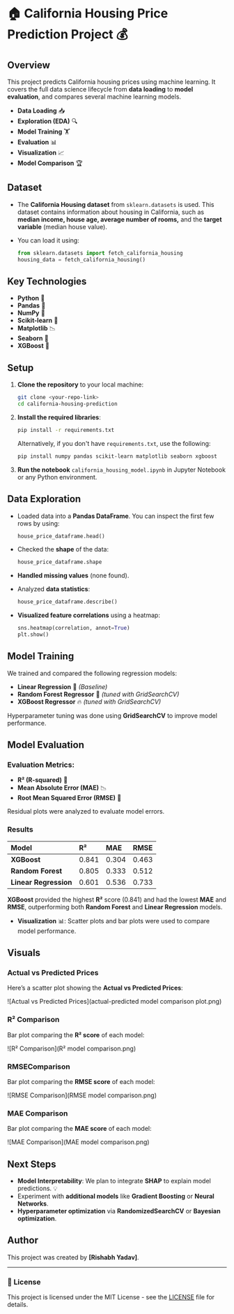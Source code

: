 # 🏠 California Housing Price Prediction Project 💰

## Overview

This project predicts California housing prices using machine learning. It covers the full data science lifecycle from **data loading** to **model evaluation**, and compares several machine learning models.

- **Data Loading** 📥
- **Exploration (EDA)** 🔍
- **Model Training** 🏋️
- **Evaluation** 📊
- **Visualization** 📈
- **Model Comparison** 🏆

## Dataset

* The **California Housing dataset** from `sklearn.datasets` is used. This dataset contains information about housing in California, such as **median income, house age, average number of rooms,** and the **target variable** (median house value).
* You can load it using:

    ```python
    from sklearn.datasets import fetch_california_housing
    housing_data = fetch_california_housing()
    ```

## Key Technologies

* **Python** 🐍
* **Pandas** 🐼
* **NumPy** 🔢
* **Scikit-learn** 🤖
* **Matplotlib** 📉
* **Seaborn** 🎨
* **XGBoost** 🚀

## Setup

1. **Clone the repository** to your local machine:

    ```bash
    git clone <your-repo-link>
    cd california-housing-prediction
    ```

2. **Install the required libraries**:

    ```bash
    pip install -r requirements.txt
    ```

    Alternatively, if you don't have `requirements.txt`, use the following:

    ```bash
    pip install numpy pandas scikit-learn matplotlib seaborn xgboost
    ```

3. **Run the notebook** `california_housing_model.ipynb` in Jupyter Notebook or any Python environment.

## Data Exploration

* Loaded data into a **Pandas DataFrame**. You can inspect the first few rows by using:

    ```python
    house_price_dataframe.head()
    ```

* Checked the **shape** of the data:

    ```python
    house_price_dataframe.shape
    ```

* **Handled missing values** (none found).
* Analyzed **data statistics**:

    ```python
    house_price_dataframe.describe()
    ```

* **Visualized feature correlations** using a heatmap:

    ```python
    sns.heatmap(correlation, annot=True)
    plt.show()
    ```

## Model Training

We trained and compared the following regression models:

* **Linear Regression** 📏 *(Baseline)*
* **Random Forest Regressor** 🌳 *(tuned with GridSearchCV)*
* **XGBoost Regressor** 🔥 *(tuned with GridSearchCV)*

Hyperparameter tuning was done using **GridSearchCV** to improve model performance.

## Model Evaluation

### Evaluation Metrics:

* **R² (R-squared)** 🎯
* **Mean Absolute Error (MAE)** 📉
* **Root Mean Squared Error (RMSE)** 📏

Residual plots were analyzed to evaluate model errors.

### Results

| Model             | R²    | MAE   | RMSE  |
| :---------------- | :---- | :---- | :---- |
| **XGBoost**       | 0.841 | 0.304 | 0.463 |
| **Random Forest** | 0.805 | 0.333 | 0.512 |
| **Linear Regression** | 0.601 | 0.536 | 0.733 |

 **XGBoost** provided the highest **R²** score (0.841) and had the lowest **MAE** and **RMSE**, outperforming both **Random Forest** and **Linear Regression** models.

* **Visualization** 📊: Scatter plots and bar plots were used to compare model performance.

## Visuals

### Actual vs Predicted Prices

Here’s a scatter plot showing the **Actual vs Predicted Prices**:

![Actual vs Predicted Prices](actual-predicted model comparison plot.png)  


### R² Comparison

Bar plot comparing the **R² score** of each model:

![R² Comparison](R² model comparison.png)  
### RMSEComparison

Bar plot comparing the **RMSE score** of each model:

![RMSE Comparison](RMSE model comparison.png)  
### MAE Comparison

Bar plot comparing the **MAE score** of each model:

![MAE Comparison](MAE model comparison.png)  

## Next Steps

* **Model Interpretability**: We plan to integrate **SHAP** to explain model predictions. 💡
* Experiment with **additional models** like **Gradient Boosting** or **Neural Networks**.
* **Hyperparameter optimization** via **RandomizedSearchCV** or **Bayesian optimization**.

## Author

This project was created by **[Rishabh Yadav]**.  


---

### 📄 License
This project is licensed under the MIT License - see the [LICENSE](LICENSE) file for details.
